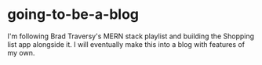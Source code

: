 # going-to-be-a-blog
I'm following Brad Traversy's MERN stack playlist and building the Shopping list app alongside it. I will eventually make this into a blog with features of my own.
